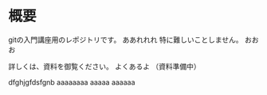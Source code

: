 # 概要
gitの入門講座用のレポジトリです。
ああれれれ
特に難しいことしません。
おおお

詳しくは、資料を御覧ください。
よくあるよ
（資料準備中）






dfghjgfdsfgnb
aaaaaaaa
aaaaa
aaaaaa
